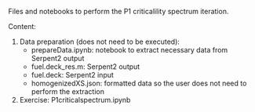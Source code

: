 Files and notebooks to perform the P1 criticalility spectrum iteration.

Content:

1. Data preparation (does not need to be executed):
   - prepareData.ipynb: notebook to extract necessary data from Serpent2 output
   - fuel.deck_res.m: Serpent2 output
   - fuel.deck: Serpent2 input
   - homogenizedXS.json: formatted data so the user does not need to perform the extraction
2. Exercise: P1criticalspectrum.ipynb


